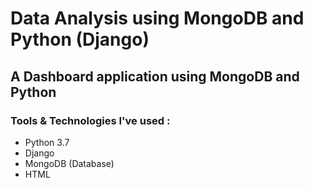 # Data Analysis using MongoDB and Python (Django)

## A Dashboard application using MongoDB and Python

### Tools & Technologies I've used :
  - Python 3.7
  - Django 
  - MongoDB  (Database) 
  - HTML
